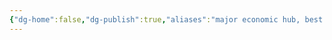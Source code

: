 ```yaml
---
{"dg-home":false,"dg-publish":true,"aliases":"major economic hub, best city for business, economic center, economic centre, good economy","locations":null,"tag":null,"date":null,"title":"economic hub","permalink":"/economic-hub/","dgHomeLink":true,"dgPassFrontmatter":true}
---
```


